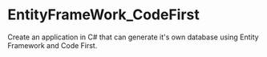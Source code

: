 # EntityFrameWork_CodeFirst
Create an application in C# that can generate it's own database using Entity Framework and Code First. 
